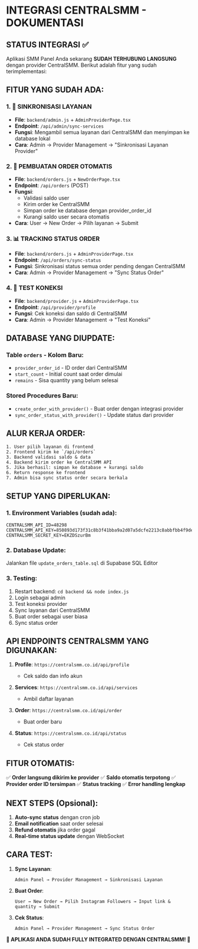 # INTEGRASI CENTRALSMM - DOKUMENTASI

## STATUS INTEGRASI ✅

Aplikasi SMM Panel Anda sekarang **SUDAH TERHUBUNG LANGSUNG** dengan provider CentralSMM. Berikut adalah fitur yang sudah terimplementasi:

## FITUR YANG SUDAH ADA:

### 1. 🔄 **SINKRONISASI LAYANAN**
- **File**: `backend/admin.js` + `AdminProviderPage.tsx`
- **Endpoint**: `/api/admin/sync-services`
- **Fungsi**: Mengambil semua layanan dari CentralSMM dan menyimpan ke database lokal
- **Cara**: Admin → Provider Management → "Sinkronisasi Layanan Provider"

### 2. 🛒 **PEMBUATAN ORDER OTOMATIS**
- **File**: `backend/orders.js` + `NewOrderPage.tsx`
- **Endpoint**: `/api/orders` (POST)
- **Fungsi**: 
  - Validasi saldo user
  - Kirim order ke CentralSMM
  - Simpan order ke database dengan provider_order_id
  - Kurangi saldo user secara otomatis
- **Cara**: User → New Order → Pilih layanan → Submit

### 3. 📊 **TRACKING STATUS ORDER**
- **File**: `backend/orders.js` + `AdminProviderPage.tsx`
- **Endpoint**: `/api/orders/sync-status`
- **Fungsi**: Sinkronisasi status semua order pending dengan CentralSMM
- **Cara**: Admin → Provider Management → "Sync Status Order"

### 4. 🧪 **TEST KONEKSI**
- **File**: `backend/provider.js` + `AdminProviderPage.tsx`
- **Endpoint**: `/api/provider/profile`
- **Fungsi**: Cek koneksi dan saldo di CentralSMM
- **Cara**: Admin → Provider Management → "Test Koneksi"

## DATABASE YANG DIUPDATE:

### Table `orders` - Kolom Baru:
- `provider_order_id` - ID order dari CentralSMM
- `start_count` - Initial count saat order dimulai
- `remains` - Sisa quantity yang belum selesai

### Stored Procedures Baru:
- `create_order_with_provider()` - Buat order dengan integrasi provider
- `sync_order_status_with_provider()` - Update status dari provider

## ALUR KERJA ORDER:

```
1. User pilih layanan di frontend
2. Frontend kirim ke `/api/orders`
3. Backend validasi saldo & data
4. Backend kirim order ke CentralSMM API
5. Jika berhasil: simpan ke database + kurangi saldo
6. Return response ke frontend
7. Admin bisa sync status order secara berkala
```

## SETUP YANG DIPERLUKAN:

### 1. **Environment Variables** (sudah ada):
```
CENTRALSMM_API_ID=48298
CENTRALSMM_API_KEY=850893d173f31c8b3f41bba9a2d07a5dcfe2213c8abbfbb4f9def771e9a92eae
CENTRALSMM_SECRET_KEY=EKZDSzurBm
```

### 2. **Database Update**:
Jalankan file `update_orders_table.sql` di Supabase SQL Editor

### 3. **Testing**:
1. Restart backend: `cd backend && node index.js`
2. Login sebagai admin
3. Test koneksi provider
4. Sync layanan dari CentralSMM
5. Buat order sebagai user biasa
6. Sync status order

## API ENDPOINTS CENTRALSMM YANG DIGUNAKAN:

1. **Profile**: `https://centralsmm.co.id/api/profile`
   - Cek saldo dan info akun

2. **Services**: `https://centralsmm.co.id/api/services`
   - Ambil daftar layanan

3. **Order**: `https://centralsmm.co.id/api/order`
   - Buat order baru

4. **Status**: `https://centralsmm.co.id/api/status`
   - Cek status order

## FITUR OTOMATIS:

✅ **Order langsung dikirim ke provider**
✅ **Saldo otomatis terpotong**
✅ **Provider order ID tersimpan**
✅ **Status tracking**
✅ **Error handling lengkap**

## NEXT STEPS (Opsional):

1. **Auto-sync status** dengan cron job
2. **Email notification** saat order selesai
3. **Refund otomatis** jika order gagal
4. **Real-time status update** dengan WebSocket

## CARA TEST:

1. **Sync Layanan**:
   ```
   Admin Panel → Provider Management → Sinkronisasi Layanan
   ```

2. **Buat Order**:
   ```
   User → New Order → Pilih Instagram Followers → Input link & quantity → Submit
   ```

3. **Cek Status**:
   ```
   Admin Panel → Provider Management → Sync Status Order
   ```

**🎉 APLIKASI ANDA SUDAH FULLY INTEGRATED DENGAN CENTRALSMM! 🎉**
